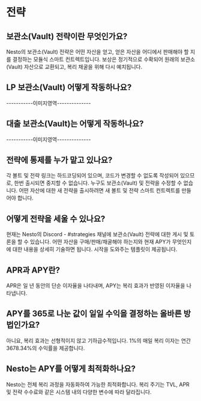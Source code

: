 # 전략

## 보관소(Vault) 전략이란 무엇인가요?

Nesto의 보관소(Vault) 전략은 어떤 자산을 얻고, 얻은 자산을 어디에서 판매해야 할 지를 결정하는 모듈식 스마트 컨트렉트입니다. 보상은 정기적으로 수확되어 원래의 보관소(Vault) 자산으로 교환되고, 복리 채굴을 위해 다시 예치됩니다.

## LP 보관소(Vault) 어떻게 작동하나요?

\-----------이미지영역--------------

## 대출 보관소(Vault)는 어떻게 작동하나요?

\-----------이미지영역--------------

## 전략에 통제를 누가 맡고 있나요?

각 볼트 및 전략 링크는 하드코딩되어 있으며, 코드가 변경할 수 없도록 작성되어 있으므로, 한번 출시되면 중지할 수 없습니다. 누구도 보관소(Vault) 및 전략을 수정할 수 없습니다. 어떤 자산에 대한 새 전략을 출시하려면 새 볼트 및 전략 스마트 컨트렉트를 만들어야 합니다.

## 어떻게 전략을 세울 수 있나요?

현재는 Nesto의 Discord - #strategies 채널에 보관소(Vault) 전략에 대한 게시 및 토론을 할 수 있습니다. 어떤 자산을 구매/판매/채굴해야 하는지와 현재 APY가 무엇인지에 대한 내용을 상세히 기술하면 됩니다. 시작을 도와주는 템플릿이 제공됩니다.

## APR과 APY란?

APR은 일 년 동안의 단순 이자율을 나타내며, APY는 복리 효과가 반영된 이자율을 나타냅니다.

## APY를 365로 나눈 값이 일일 수익을 결정하는 올바른 방법인가요?

아니요, 복리 효과는 선형적이지 않고 기하급수적입니다. 1%의 매일 복리 이자는 연간 3678.34%의 수익률을 제공합니다.

## Nesto는 APY를 어떻게 최적화하나요?

Nesto는 전체 복리 과정을 자동화하여 가능한 최적화합니다. 복리 주기는 TVL, APR 및 전략 수수료와 같은 시스템 내의 다양한 변수에 따라 달라집니다.

